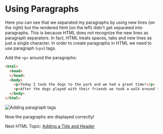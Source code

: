 # Using Paragraphs

Here you can see that we separated my paragraphs by using new lines (on the right) but the rendered html (on the left) didn't get separated into paragraphs. This is because HTML does not recognize the new lines as paragraph separators.  In fact, HTML treats spaces, tabs and new lines as just a single character.  In order to create paragraphs in HTML we need to use paragraph (`<p>`) tags.

Add the `<p>` around the paragraphs:

```html
<html>
  <head>
  </head>
  <body>
    <p>Today I took the dogs to the park and we had a great time!</p>
    <p>After the dogs played with their friends we took a walk around the track together.</p>
  </body>
</html>
```

![Adding paragraph tags](http://cl.ly/image/1U053V060k0u/content#.png)

Now the paragraphs are displayed correctly!

Next HTML Topic: [Adding a Title and Header](https://github.com/TriValleyCoderDojo/beginner-web/tree/master/session1/04-title_header)
